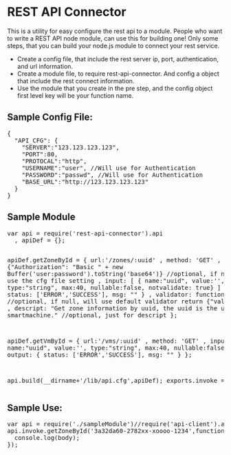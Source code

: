 <h1>REST API Connector</h1>

This is a utility for easy configure the rest api to a module. People who want to write a REST API node module, can use this for building one!
Only some steps, that you can build your node.js module to connect your rest service.
<ul>
<li>Create a config file, that include the rest server ip, port, authentication, and url information.</li>
<li>Create a module file, to require rest-api-connector. And config a object that include the rest connect information.</li>
<li>Use the module that you create in the pre step, and the config object first level key will be your function name.</li>
</ul>

<h2>Sample Config File:</h2>
<pre>
{
  "API_CFG": {
    "SERVER":"123.123.123.123",
    "PORT":80,
    "PROTOCAL":"http",
    "USERNAME":"user", //Will use for Authentication
    "PASSWORD":"passwd", //Will use for Authentication 
    "BASE_URL":"http://123.123.123.123"
  }
}
</pre>

<h2>Sample Module</h2>
<pre>
var api = require('rest-api-connector').api
  , apiDef = {};

apiDef.getZoneById = {
  url:'/zones/:uuid' 
  , method: 'GET'
  , headers: {"Authorization": "Basic " + new Buffer('user:password').toString('base64')} //optional, if null, will use the cfg file setting
  , input: [
    { name:"uuid", value:'', type:"string", max:40, nullable:false, notvalidate: true}
  ]
  , output: {
    status: ['ERROR','SUCCESS'], msg: ""
  }
  , validator: function(iargs){ //optional, if null, will use default validator
    return {"valid":true};
  }
  , descript: "Get zone information by uuid, the uuid is the unique id of smartmachine." //optional, just for descript
};

apiDef.getVmById = {
  url:'/vms/:uuid' 
  , method: 'GET'
  , input: [
    { name:"uuid", value:'', type:"string", max:40, nullable:false }
  ]
  , output: {
    status: ['ERROR','SUCCESS'], msg: ""
  }
};

api.build(__dirname+'/lib/api.cfg',apiDef);
exports.invoke = api;
</pre>

<h2>Sample Use:</h2>
<pre>
var api = require('./sampleModule')//require('api-client').api
api.invoke.getZoneById('3a32da60-2782xx-xoooo-1234',function(e,r,body){
  console.log(body);
});
</pre>
